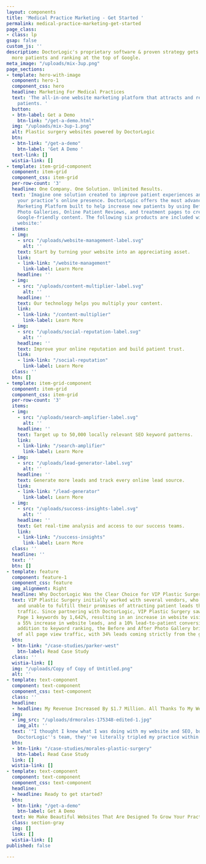 ```yaml
---
layout: components
title: 'Medical Practice Marketing - Get Started '
permalink: medical-practice-marketing-get-started
page_class:
- class: lp
gsap: false
custom_js: ''
description: DoctorLogic's proprietary software & proven strategy gets you found by
  more patients and ranking at the top of Google.
meta_image: "/uploads/mix-3up.png"
page_sections:
- template: hero-with-image
  component: hero-1
  component_css: hero
  headline: Marketing For Medical Practices
  text: 'The all-in-one website marketing platform that attracts and retains more
    patients. '
  button:
  - btn-label: Get a Demo
    btn-link: "/get-a-demo.html"
  img: "/uploads/mix-3up-1.png"
  alt: Plastic surgery websites powered by DoctorLogic
  btn:
  - btn-link: "/get-a-demo"
    btn-label: 'Get A Demo '
  text-link: []
  wistia-link: []
- template: item-grid-component
  component: item-grid
  component_css: item-grid
  per-row-count: '3'
  headline: One Company. One Solution. Unlimited Results.
  text: 'Imagine one solution created to improve patient experiences and help grow
    your practice’s online presence. DoctorLogic offers the most advanced Website
    Marketing Platform built to help increase new patients by using Before and After
    Photo Galleries, Online Patient Reviews, and treatment pages to create up to 100x
    Google-friendly content. The following six products are included with every DoctorLogic
    website:'
  items:
  - img:
    - src: "/uploads/website-management-label.svg"
      alt: ''
    text: Start by turning your website into an appreciating asset.
    link:
    - link-link: "/website-management"
      link-label: Learn More
    headline: ''
  - img:
    - src: "/uploads/content-multiplier-label.svg"
      alt: ''
    headline: ''
    text: Our technology helps you multiply your content.
    link:
    - link-link: "/content-multiplier"
      link-label: Learn More
  - img:
    - src: "/uploads/social-reputation-label.svg"
      alt: ''
    headline: ''
    text: Improve your online reputation and build patient trust.
    link:
    - link-link: "/social-reputation"
      link-label: Learn More
  class: ''
  btn: []
- template: item-grid-component
  component: item-grid
  component_css: item-grid
  per-row-count: '3'
  items:
  - img:
    - src: "/uploads/search-amplifier-label.svg"
      alt: ''
    headline: ''
    text: Target up to 50,000 locally relevant SEO keyword patterns.
    link:
    - link-link: "/search-amplifier"
      link-label: Learn More
  - img:
    - src: "/uploads/lead-generator-label.svg"
      alt: ''
    headline: ''
    text: Generate more leads and track every online lead source.
    link:
    - link-link: "/lead-generator"
      link-label: Learn More
  - img:
    - src: "/uploads/success-insights-label.svg"
      alt: ''
    headline: ''
    text: Get real-time analysis and access to our success teams.
    link:
    - link-link: "/success-insights"
      link-label: Learn More
  class: ''
  headline: ''
  text: ''
  btn: []
- template: feature
  component: feature-1
  component_css: feature
  img_alignment: Right
  headline: Why DoctorLogic Was the Clear Choice for VIP Plastic Surgery
  text: VIP Plastic Surgery initially worked with several vendors, who were costly
    and unable to fulfill their promises of attracting patient leads through website
    traffic. Since partnering with DoctorLogic, VIP Plastic Surgery saw a growth in
    Page 1 keywords by 1,642%, resulting in an increase in website visits by 102%,
    a 55% increase in website leads, and a 10% lead-to-patient conversion rate. In
    addition to keyword ranking, the Before and After Photo Gallery brings in 67%
    of all page view traffic, with 34% leads coming strictly from the gallery page.
  btn:
  - btn-link: "/case-studies/parker-west"
    btn-label: Read Case Study
  class: ''
  wistia-link: []
  img: "/uploads/Copy of Copy of Untitled.png"
  alt: ''
- template: text-component
  component: text-component
  component_css: text-component
  class: ''
  headline:
  - headline: My Revenue Increased By $1.7 Million. All Thanks To My Website.
  img:
  - img_src: "/uploads/drmorales-175348-edited-1.jpg"
    img_alt: ''
  text: '"I thought I knew what I was doing with my website and SEO, but after meeting
    DoctorLogic''s team, they''ve literally tripled my practice within months." '
  btn:
  - btn-link: "/case-studies/morales-plastic-surgery"
    btn-label: Read Case Study
  link: []
  wistia-link: []
- template: text-component
  component: text-component
  component_css: text-component
  headline:
  - headline: Ready to get started?
  btn:
  - btn-link: "/get-a-demo"
    btn-label: Get A Demo
  text: We Make Beautiful Websites That Are Designed To Grow Your Practice
  class: section-gray
  img: []
  link: []
  wistia-link: []
published: false

---
```


